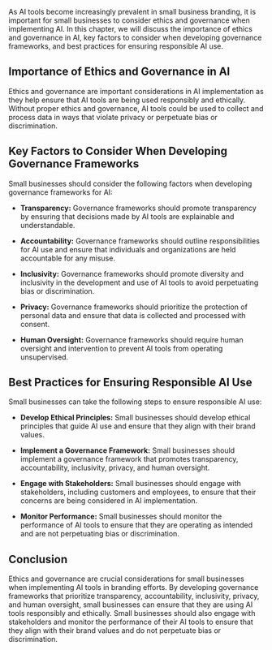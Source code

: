 
As AI tools become increasingly prevalent in small business branding, it is important for small businesses to consider ethics and governance when implementing AI. In this chapter, we will discuss the importance of ethics and governance in AI, key factors to consider when developing governance frameworks, and best practices for ensuring responsible AI use.

Importance of Ethics and Governance in AI
-----------------------------------------

Ethics and governance are important considerations in AI implementation as they help ensure that AI tools are being used responsibly and ethically. Without proper ethics and governance, AI tools could be used to collect and process data in ways that violate privacy or perpetuate bias or discrimination.

Key Factors to Consider When Developing Governance Frameworks
-------------------------------------------------------------

Small businesses should consider the following factors when developing governance frameworks for AI:

* **Transparency:** Governance frameworks should promote transparency by ensuring that decisions made by AI tools are explainable and understandable.

* **Accountability:** Governance frameworks should outline responsibilities for AI use and ensure that individuals and organizations are held accountable for any misuse.

* **Inclusivity:** Governance frameworks should promote diversity and inclusivity in the development and use of AI tools to avoid perpetuating bias or discrimination.

* **Privacy:** Governance frameworks should prioritize the protection of personal data and ensure that data is collected and processed with consent.

* **Human Oversight:** Governance frameworks should require human oversight and intervention to prevent AI tools from operating unsupervised.

Best Practices for Ensuring Responsible AI Use
----------------------------------------------

Small businesses can take the following steps to ensure responsible AI use:

* **Develop Ethical Principles:** Small businesses should develop ethical principles that guide AI use and ensure that they align with their brand values.

* **Implement a Governance Framework:** Small businesses should implement a governance framework that promotes transparency, accountability, inclusivity, privacy, and human oversight.

* **Engage with Stakeholders:** Small businesses should engage with stakeholders, including customers and employees, to ensure that their concerns are being considered in AI implementation.

* **Monitor Performance:** Small businesses should monitor the performance of AI tools to ensure that they are operating as intended and are not perpetuating bias or discrimination.

Conclusion
----------

Ethics and governance are crucial considerations for small businesses when implementing AI tools in branding efforts. By developing governance frameworks that prioritize transparency, accountability, inclusivity, privacy, and human oversight, small businesses can ensure that they are using AI tools responsibly and ethically. Small businesses should also engage with stakeholders and monitor the performance of their AI tools to ensure that they align with their brand values and do not perpetuate bias or discrimination.

